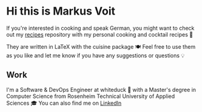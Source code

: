 # Hi this is Markus Voit

If you're interested in cooking and speak German, you might want to check out my [recipes](https://github.com/m-voit/recipes) repository with my personal cooking and cocktail recipes 🙂

They are written in LaTeX with the cuisine package 🍽️ Feel free to use them as you like and let me know if you have any suggestions or questions 💡

## Work

I'm a Software & DevOps Engineer at whiteduck 🦆 with a Master's degree in Computer Science from Rosenheim Technical University of Applied Sciences 🎓 You can also find me on [LinkedIn](https://www.linkedin.com/in/markus-voit-22a130253/)
